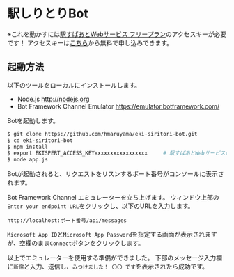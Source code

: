# 駅しりとりBot

※これを動かすには[駅すぱあとWebサービス フリープラン](https://ekiworld.net/service/lp/webservice/)のアクセスキーが必要です！
アクセスキーは[こちら](https://ekiworld.net/free_provision/index.php)から無料で申し込みできます。

## 起動方法
以下のツールをローカルにインストールします。

* Node.js http://nodejs.org
* Bot Framework Channel Emulator https://emulator.botframework.com/

Botを起動します。

```sh
$ git clone https://github.com/hmaruyama/eki-siritori-bot.git
$ cd eki-siritori-bot
$ npm install
$ export EKISPERT_ACCESS_KEY=xxxxxxxxxxxxxxxx     # 駅すぱあとWebサービスのアクセスキー
$ node app.js
```

Botが起動されると、リクエストをリスンするポート番号がコンソールに表示されます。

Bot Framework Channel エミュレーターを立ち上げます。
ウィンドウ上部の`Enter your endpoint URL`をクリックし、以下のURLを入力します。

```
http://localhost:ポート番号/api/messages
```

`Microsoft App ID`と`Microsoft App Password`を指定する画面が表示されますが、空欄のまま`Connect`ボタンをクリックします。

以上でエミュレーターを使用する準備ができました。
下部のメッセージ入力欄に`新宿`と入力、送信し、`みつけました！ 〇〇 です`を表示されたら成功です。

